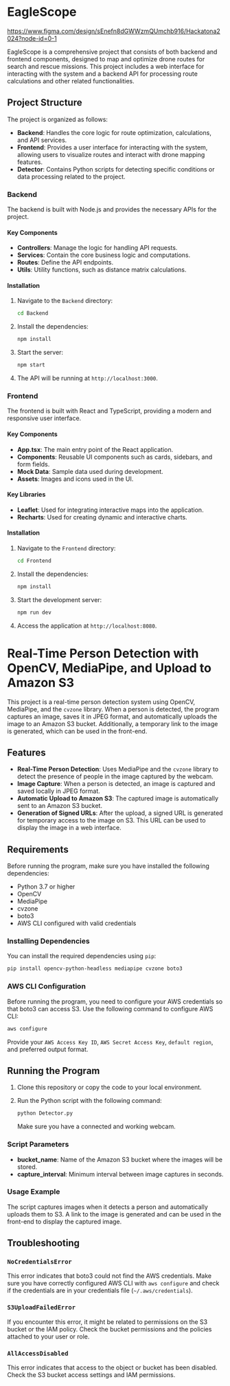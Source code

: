 
# EagleScope

https://www.figma.com/design/sEnefn8dGWWzmQUmchb916/Hackatona2024?node-id=0-1

EagleScope is a comprehensive project that consists of both backend and frontend components, designed to map and optimize drone routes for search and rescue missions. This project includes a web interface for interacting with the system and a backend API for processing route calculations and other related functionalities.

## Project Structure

The project is organized as follows:

- **Backend**: Handles the core logic for route optimization, calculations, and API services.
- **Frontend**: Provides a user interface for interacting with the system, allowing users to visualize routes and interact with drone mapping features.
- **Detector**: Contains Python scripts for detecting specific conditions or data processing related to the project.

### Backend

The backend is built with Node.js and provides the necessary APIs for the project.

#### Key Components

- **Controllers**: Manage the logic for handling API requests.
- **Services**: Contain the core business logic and computations.
- **Routes**: Define the API endpoints.
- **Utils**: Utility functions, such as distance matrix calculations.

#### Installation

1. Navigate to the `Backend` directory:

   ```bash
   cd Backend
   ```

2. Install the dependencies:

   ```bash
   npm install
   ```

3. Start the server:

   ```bash
   npm start
   ```

4. The API will be running at `http://localhost:3000`.

### Frontend

The frontend is built with React and TypeScript, providing a modern and responsive user interface.

#### Key Components

- **App.tsx**: The main entry point of the React application.
- **Components**: Reusable UI components such as cards, sidebars, and form fields.
- **Mock Data**: Sample data used during development.
- **Assets**: Images and icons used in the UI.

#### Key Libraries

- **Leaflet**: Used for integrating interactive maps into the application.
- **Recharts**: Used for creating dynamic and interactive charts.

#### Installation

1. Navigate to the `Frontend` directory:

   ```bash
   cd Frontend
   ```

2. Install the dependencies:

   ```bash
   npm install
   ```

3. Start the development server:

   ```bash
   npm run dev
   ```

4. Access the application at `http://localhost:8080`.

# Real-Time Person Detection with OpenCV, MediaPipe, and Upload to Amazon S3

This project is a real-time person detection system using OpenCV, MediaPipe, and the `cvzone` library. When a person is detected, the program captures an image, saves it in JPEG format, and automatically uploads the image to an Amazon S3 bucket. Additionally, a temporary link to the image is generated, which can be used in the front-end.

## Features

- **Real-Time Person Detection**: Uses MediaPipe and the `cvzone` library to detect the presence of people in the image captured by the webcam.
- **Image Capture**: When a person is detected, an image is captured and saved locally in JPEG format.
- **Automatic Upload to Amazon S3**: The captured image is automatically sent to an Amazon S3 bucket.
- **Generation of Signed URLs**: After the upload, a signed URL is generated for temporary access to the image on S3. This URL can be used to display the image in a web interface.

## Requirements

Before running the program, make sure you have installed the following dependencies:

- Python 3.7 or higher
- OpenCV
- MediaPipe
- cvzone
- boto3
- AWS CLI configured with valid credentials

### Installing Dependencies

You can install the required dependencies using `pip`:

```bash
pip install opencv-python-headless mediapipe cvzone boto3
```

### AWS CLI Configuration

Before running the program, you need to configure your AWS credentials so that boto3 can access S3. Use the following command to configure AWS CLI:

```bash
aws configure
```

Provide your `AWS Access Key ID`, `AWS Secret Access Key`, `default region`, and preferred output format.

## Running the Program

1. Clone this repository or copy the code to your local environment.

2. Run the Python script with the following command:

   ```bash
   python Detector.py
   ```

   Make sure you have a connected and working webcam.

### Script Parameters

- **bucket_name**: Name of the Amazon S3 bucket where the images will be stored.
- **capture_interval**: Minimum interval between image captures in seconds.

### Usage Example

The script captures images when it detects a person and automatically uploads them to S3. A link to the image is generated and can be used in the front-end to display the captured image.

## Troubleshooting

### `NoCredentialsError`

This error indicates that boto3 could not find the AWS credentials. Make sure you have correctly configured AWS CLI with `aws configure` and check if the credentials are in your credentials file (`~/.aws/credentials`).

### `S3UploadFailedError`

If you encounter this error, it might be related to permissions on the S3 bucket or the IAM policy. Check the bucket permissions and the policies attached to your user or role.

### `AllAccessDisabled`

This error indicates that access to the object or bucket has been disabled. Check the S3 bucket access settings and IAM permissions.
